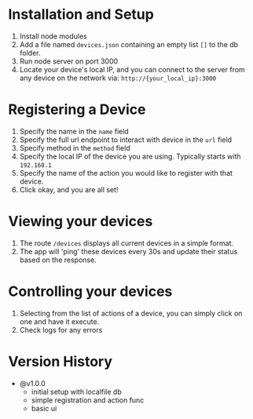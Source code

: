 # Installation and Setup

1. Install node modules
2. Add a file named `devices.json` containing an empty list `[]` to the db folder.
3. Run node server on port 3000
4. Locate your device's local IP, and you can connect to the server from any device on the network via: `http://{your_local_ip}:3000`

# Registering a Device

1. Specify the name in the `name` field
2. Specify the full url endpoint to interact with device in the `url` field
3. Specify method in the `method` field
4. Specify the local IP of the device you are using. Typically starts with `192.168.1`
5. Specify the name of the action you would like to register with that device.
6. Click okay, and you are all set!

# Viewing your devices

1. The route `/devices` displays all current devices in a simple format.
2. The app will 'ping' these devices every 30s and update their status based on the response.

# Controlling your devices

1. Selecting from the list of actions of a device, you can simply click on one and have it execute.
2. Check logs for any errors

# Version History

- @v1.0.0
  - initial setup with localfile db
  - simple registration and action func
  - basic ui
